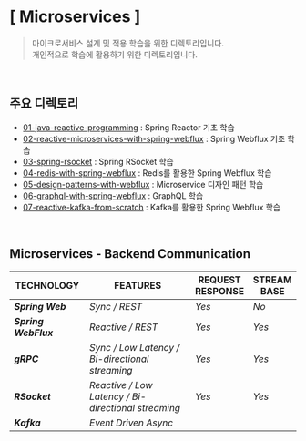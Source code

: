# [ Microservices ]
> 마이크로서비스 설계 및 적용 학습을 위한 디렉토리입니다.  
> 개인적으로 학습에 활용하기 위한 디렉토리입니다.  

</br>

## 주요 디렉토리
* [01-java-reactive-programming](./01-java-reactive-programming) : Spring Reactor 기초 학습
* [02-reactive-microservices-with-spring-webflux](./02-reactive-microservices-with-spring-webflux) : Spring Webflux 기초 학습
* [03-spring-rsocket](./03-spring-rsocket) : Spring RSocket 학습
* [04-redis-with-spring-webflux](./04-redis-with-spring-webflux) : Redis를 활용한 Spring Webflux 학습
* [05-design-patterns-with-webflux](./05-design-patterns-with-webflux) : Microservice 디자인 패턴 학습
* [06-graphql-with-spring-webflux](./06-graphql-with-spring-webflux) : GraphQL 학습
* [07-reactive-kafka-from-scratch](./07-reactive-kafka-from-scratch) : Kafka를 활용한 Spring Webflux 학습

<br>

## Microservices - Backend Communication
| **TECHNOLOGY** | **FEATURES** | **REQUEST** <br> **RESPONSE** | **STREAM** <br> **BASE** |
| ------- | ------- | ------- | ------- |
| **_Spring Web_** | _Sync / REST_ | _Yes_ | _No_ |
| **_Spring WebFlux_** | _Reactive / REST_ | _Yes_ | _Yes_ |
| **_gRPC_** | _Sync / Low Latency / Bi-directional streaming_ | _Yes_ | _Yes_ |
| **_RSocket_** | _Reactive / Low Latency / Bi-directional streaming_ | _Yes_ | _Yes_ |
| **_Kafka_** | _Event Driven Async_ |

<br>


